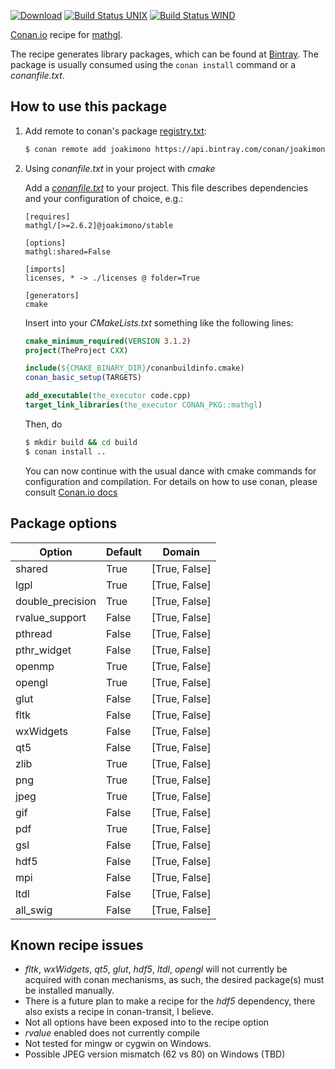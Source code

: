 [![Download](https://api.bintray.com/packages/joakimono/conan/mathgl%3Ajoakimono/images/download.svg)](https://bintray.com/joakimono/conan/mathgl%3Ajoakimono/_latestVersion)
[![Build Status UNIX](https://travis-ci.org/joakimono/conan-mathgl.png?branch=master)](https://travis-ci.org/joakimono/conan-mathgl)
[![Build Status WIND](https://ci.appveyor.com/api/projects/status/github/joakimono/conan-mathgl?branch=master&svg=true)](https://ci.appveyor.com/project/joakimono/conan-mathgl)


[Conan.io](https://conan.io) recipe for [mathgl](http://mathgl.sourceforge.net).

The recipe generates library packages, which can be found at [Bintray](https://bintray.com/joakimono/conan/mathgl%3Ajoakimono).
The package is usually consumed using the `conan install` command or a *conanfile.txt*.

## How to use this package

1. Add remote to conan's package [registry.txt](http://docs.conan.io/en/latest/reference/config_files/registry.txt.html):

   ```bash
   $ conan remote add joakimono https://api.bintray.com/conan/joakimono/conan
   ```

2. Using *conanfile.txt* in your project with *cmake*

   Add a [*conanfile.txt*](http://docs.conan.io/en/latest/reference/conanfile_txt.html) to your project. This file describes dependencies and your configuration of choice, e.g.:

   ```
   [requires]
   mathgl/[>=2.6.2]@joakimono/stable

   [options]
   mathgl:shared=False

   [imports]
   licenses, * -> ./licenses @ folder=True

   [generators]
   cmake
   ```

   Insert into your *CMakeLists.txt* something like the following lines:
   ```cmake
   cmake_minimum_required(VERSION 3.1.2)
   project(TheProject CXX)

   include(${CMAKE_BINARY_DIR}/conanbuildinfo.cmake)
   conan_basic_setup(TARGETS)

   add_executable(the_executor code.cpp)
   target_link_libraries(the_executor CONAN_PKG::mathgl)
   ```
   Then, do
   ```bash
   $ mkdir build && cd build
   $ conan install ..
   ```
   You can now continue with the usual dance with cmake commands for configuration and compilation. For details on how to use conan, please consult [Conan.io docs](http://docs.conan.io/en/latest/)

## Package options

Option | Default | Domain
---|---|---
shared|True|[True, False]
lgpl|True|[True, False]
double_precision|True|[True, False]
rvalue_support|False|[True, False]
pthread|False|[True, False]
pthr_widget|False|[True, False]
openmp|True|[True, False]
opengl|True|[True, False]
glut|False|[True, False]
fltk|False|[True, False]
wxWidgets|False|[True, False]
qt5|False|[True, False]
zlib|True|[True, False]
png|True|[True, False]
jpeg|True|[True, False]
gif|False|[True, False]
pdf|True|[True, False]
gsl|False|[True, False]
hdf5|False|[True, False]
mpi|False|[True, False]
ltdl|False|[True, False]
all_swig|False|[True, False]

## Known recipe issues

* *fltk*, *wxWidgets*, *qt5*, *glut*, *hdf5*, *ltdl*, *opengl* will not currently be acquired with conan mechanisms, as such, the desired package(s) must be installed manually.
* There is a future plan to make a recipe for the *hdf5* dependency, there also exists a recipe in conan-transit, I believe.
* Not all options have been exposed into to the recipe option
* *rvalue* enabled does not currently compile
* Not tested for mingw or cygwin on Windows.
* Possible JPEG version mismatch (62 vs 80) on Windows (TBD)
